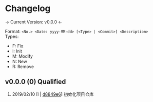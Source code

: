 # Changelog

-> Current Version: v0.0.0 <-

Format: `<No.> <Date: yyyy-MM-dd> [<Type> | <Commit>] <Description>`
Types:
- F: Fix
- I: Init
- M: Modify
- N: New
- R: Remove

## v0.0.0 (0) Qualified
1. 2019/02/10 [I | [d8849e6](https://github.com/int100/botato.js/commit/d8849e6f8122403eb13b0f134c0cd1a1bbf578ee)] 初始化项目仓库